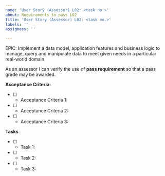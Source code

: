 ```yaml
---
name: 'User Story (Assessor) L02: <task no.>'
about: Requirements to pass LO2
title: 'User Story (Assessor) L02: <task no.>'
labels: ''
assignees: ''

---
```


EPIC: Implement a data model, application features and business logic to manage, query and manipulate data to meet given needs in a particular real-world domain

As an assessor I can verify the use of **pass requirement** so that a pass grade may be awarded.

 **Acceptance Criteria:** 

- [ ] * Acceptance Criteria 1: 

- [ ] * Acceptance Criteria 2:

- [ ] * Acceptance Criteria 3:

**Tasks**

- [ ] * Task 1: 

- [ ] * Task 2: 

- [ ] * Task 3:

